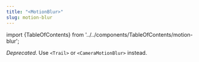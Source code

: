 ```yaml
---
title: "<MotionBlur>"
slug: motion-blur
---
```


import {TableOfContents} from '../../components/TableOfContents/motion-blur';

_Deprecated_. Use `<Trail>` or `<CameraMotionBlur>` instead.

<TableOfContents />
